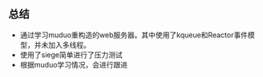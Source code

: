 ## 总结
- 通过学习muduo重构造的web服务器。其中使用了kqueue和Reactor事件模型，并未加入多线程。
- 使用了siege简单进行了压力测试
- 根据muduo学习情况，会进行跟进
